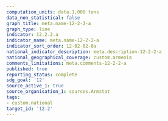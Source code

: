 ```yaml
---
computation_units: data.1,000 tons
data_non_statistical: false
graph_title: meta.name-12-2-2-a
graph_type: line
indicator: 12.2.2.a
indicator_name: meta.name-12-2-2-a
indicator_sort_order: 12-02-02-0a
national_indicator_description: meta.description-12-2-2-a
national_geographical_coverage: custom.armenia
comments_limitations: meta.comments-12-2-2-a
published: true
reporting_status: complete
sdg_goal: '12'
source_active_1: true
source_organisation_1: sources.Armstat
tags:
- custom.national
target_id: '12.2'
---
```

